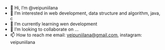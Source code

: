 - 👋 Hi, I’m @veipuniilana
- 👀 I’m interested in web development, data structure and algorithm, java, c
- 🌱 I’m currently learning wen development
- 💞️ I’m looking to collaborate on ...
- 📫 How to reach me email: veipuniilana@gmail.com, instagram: veipuniilana

<!---
veipuniilana/veipuniilana is a ✨ special ✨ repository because its `README.md` (this file) appears on your GitHub profile.
You can click the Preview link to take a look at your changes.
--->
